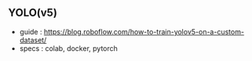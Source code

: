 ## YOLO(v5)

- guide : https://blog.roboflow.com/how-to-train-yolov5-on-a-custom-dataset/
- specs : colab, docker, pytorch
